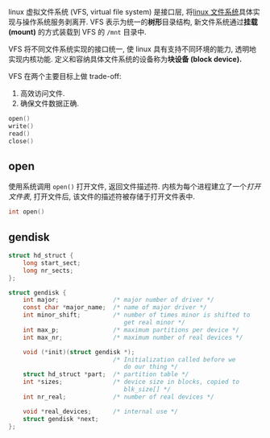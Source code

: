 linux 虚拟文件系统 (VFS, virtual file system) 是接口层, 将[linux 文件系统](linux%20文件系统.md)具体实现与操作系统服务剥离开. VFS 表示为统一的**树形**目录结构, 新文件系统通过**挂载 (mount)** 的方式装载到 VFS 的 `/mnt` 目录中. 

VFS 将不同文件系统实现的接口统一, 使 linux 具有支持不同环境的能力, 透明地实现内核功能. 定义和容纳具体文件系统的设备称为**块设备 (block device).**

VFS 在两个主要目标上做 trade-off:
1. 高效访问文件.
2. 确保文件数据正确.

```c
open()
write()
read()
close()
```

## open

使用系统调用 `open()` 打开文件, 返回文件描述符. 内核为每个进程建立了一个*打开文件表*, 打开文件后, 该文件的描述符被存储于打开文件表中.

```c
int open()
```


## gendisk

```c
struct hd_struct {
    long start_sect;
    long nr_sects;
};

struct gendisk {
    int major;               /* major number of driver */
    const char *major_name;  /* name of major driver */
    int minor_shift;         /* number of times minor is shifted to
                                get real minor */
    int max_p;               /* maximum partitions per device */
    int max_nr;              /* maximum number of real devices */

    void (*init)(struct gendisk *); 
                             /* Initialization called before we 
                                do our thing */
    struct hd_struct *part;  /* partition table */
    int *sizes;              /* device size in blocks, copied to 
                                blk_size[] */
    int nr_real;             /* number of real devices */

    void *real_devices;      /* internal use */
    struct gendisk *next;
};
```